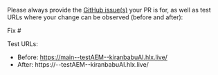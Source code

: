 Please always provide the [GitHub issue(s)](../issues) your PR is for, as well as test URLs where your change can be observed (before and after):

Fix #<gh-issue-id>

Test URLs:
- Before: https://main--testAEM--kiranbabuAI.hlx.live/
- After: https://<branch>--testAEM--kiranbabuAI.hlx.live/
